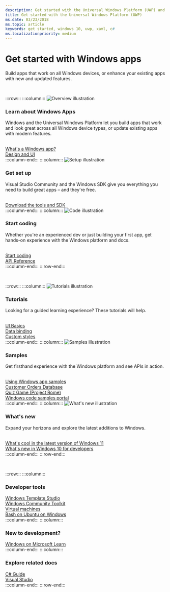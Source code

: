 ```yaml
---
description: Get started with the Universal Windows Platform (UWP) and app development for Windows.
title: Get started with the Universal Windows Platform (UWP)
ms.date: 03/23/2018
ms.topic: article
keywords: get started, windows 10, uwp, xaml, c#
ms.localizationpriority: medium
---
```


# Get started with Windows apps

Build apps that work on all Windows devices, or enhance your existing apps with new and updated features.

<br/>

:::row:::
    :::column:::
        <img src="/media/illustrations/biztalk-developer-documentation-1.svg" alt="Overview illustration" />
        <h3>Learn about Windows Apps</h3>
        <p>Windows and the Universal Windows Platform let you build apps that work and look great across all Windows device types, or update existing apps with modern features.</p>
        <br>
        <a href="/windows/uwp/get-started/universal-application-platform-guide">What's a Windows app?</a><br/>
        <a href="/windows/uwp/design/">Design and UI</a><br/>
    :::column-end:::
    :::column:::
        <img src="/media/illustrations/biztalk-host-integration-install-configure.svg" alt="Setup illustration" />
        <h3>Get set up</h3>
        <p>Visual Studio Community and the Windows SDK give you everything you need to build great apps – and they're free.</p>
        <br>
        <a href="/windows/apps/get-started/get-set-up">Download the tools and SDK</a><br/>
    :::column-end:::
    :::column:::
        <img src="/media/illustrations/team-services-dev-ops-test.svg" alt="Code illustration" />
        <h3>Start coding</h3>
        <p>Whether you're an experienced dev or just building your first app, get hands-on experience with the Windows platform and docs.</p>
        <br>
        <a href="/windows/uwp/get-started/create-uwp-apps">Start coding</a><br/>
        <a href="/uwp/">API Reference</a><br/>
    :::column-end:::
:::row-end:::

<br/>

:::row:::
    :::column:::
        <img src="/media/illustrations/biztalk-get-started-get-started.svg" alt="Tutorials illustration" />
        <h3>Tutorials</h3>
        <p>Looking for a guided learning experience? These tutorials will help.</p>
        <br>
        <a href="/windows/uwp/design/basics/xaml-basics-ui">UI Basics</a><br/>
        <a href="/windows/uwp/data-binding/xaml-basics-data-binding">Data binding</a><br/>
        <a href="/windows/uwp/design/basics/xaml-basics-style">Custom styles</a><br/>
    :::column-end:::
    :::column:::
        <img src="/media/illustrations/biztalk-get-started-scenarios.svg" alt="Samples illustration" />
        <h3>Samples</h3>
        <p>Get firsthand experience with the Windows platform and see APIs in action.</p>
        <br>
        <a href="/windows/uwp/get-started/get-uwp-app-samples">Using Windows app samples</a><br/>
        <a href="//github.com/Microsoft/Windows-appsample-customers-orders-database">Customer Orders Database</a><br/>
        <a href="//github.com/Microsoft/Windows-appsample-remote-system-sessions">Quiz Game (Project Rome)</a><br/>
        <a href="//developer.microsoft.com/windows/samples">Windows code samples portal</a><br/>
    :::column-end:::
    :::column:::
        <img src="/media/illustrations/ms365enterprise-partner-news-2.svg" alt="What's new illustration" />
        <h3>What's new</h3>
        <p>Expand your horizons and explore the latest additions to Windows.</p>
        <br>
        <a href="//developer.microsoft.com/en-us/windows/windows-for-developers/">What's cool in the latest version of Windows 11</a><br/>
        <a href="/windows/uwp/whats-new/windows-10-version-latest">What's new in Windows 10 for developers</a><br/>
    :::column-end:::
:::row-end:::

<br/>

:::row:::
    :::column:::
        <h3>Developer tools</h3>
        <a href="https://github.com/Microsoft/WindowsTemplateStudio/">Windows Template Studio</a><br/>
        <a href="/windows/uwpcommunitytoolkit/">Windows Community Toolkit</a><br/>
        <a href="//developer.microsoft.com/windows/downloads/virtual-machines">Virtual machines</a><br/>
        <a href="/windows/wsl/about">Bash on Ubuntu on Windows</a><br/>
    :::column-end:::
    :::column:::
        <h3>New to development?</h3>
        <a href="/learn/browse/?products=windows&resource_type=module">Windows on Microsoft Learn</a><br/>
    :::column-end:::
    :::column:::
        <h3>Explore related docs</h3>
        <a href="/dotnet/csharp/">C# Guide</a><br/>
        <a href="/visualstudio/ide/">Visual Studio</a><br/>
    :::column-end:::
:::row-end:::

